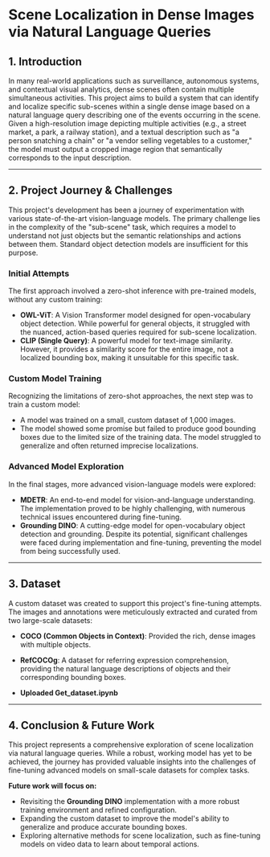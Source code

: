# Scene Localization in Dense Images via Natural Language Queries

## 1. Introduction
In many real-world applications such as surveillance, autonomous systems, and contextual visual analytics, dense scenes often contain multiple simultaneous activities. This project aims to build a system that can identify and localize specific sub-scenes within a single dense image based on a natural language query describing one of the events occurring in the scene. Given a high-resolution image depicting multiple activities (e.g., a street market, a park, a railway station), and a textual description such as "a person snatching a chain" or "a vendor selling vegetables to a customer," the model must output a cropped image region that semantically corresponds to the input description.

***

## 2. Project Journey & Challenges

This project's development has been a journey of experimentation with various state-of-the-art vision-language models. The primary challenge lies in the complexity of the "sub-scene" task, which requires a model to understand not just objects but the semantic relationships and actions between them. Standard object detection models are insufficient for this purpose.

### **Initial Attempts**
The first approach involved a zero-shot inference with pre-trained models, without any custom training:

* **OWL-ViT**: A Vision Transformer model designed for open-vocabulary object detection. While powerful for general objects, it struggled with the nuanced, action-based queries required for sub-scene localization.
* **CLIP (Single Query)**: A powerful model for text-image similarity. However, it provides a similarity score for the entire image, not a localized bounding box, making it unsuitable for this specific task.

### **Custom Model Training**
Recognizing the limitations of zero-shot approaches, the next step was to train a custom model:

* A model was trained on a small, custom dataset of 1,000 images.
* The model showed some promise but failed to produce good bounding boxes due to the limited size of the training data. The model struggled to generalize and often returned imprecise localizations.

### **Advanced Model Exploration**
In the final stages, more advanced vision-language models were explored:

* **MDETR**: An end-to-end model for vision-and-language understanding. The implementation proved to be highly challenging, with numerous technical issues encountered during fine-tuning.
* **Grounding DINO**: A cutting-edge model for open-vocabulary object detection and grounding. Despite its potential, significant challenges were faced during implementation and fine-tuning, preventing the model from being successfully used.
***

## 3. Dataset

A custom dataset was created to support this project's fine-tuning attempts. The images and annotations were meticulously extracted and curated from two large-scale datasets:

* **COCO (Common Objects in Context)**: Provided the rich, dense images with multiple objects.
* **RefCOCOg**: A dataset for referring expression comprehension, providing the natural language descriptions of objects and their corresponding bounding boxes.

* **Uploaded Get_dataset.ipynb**
***

## 4. Conclusion & Future Work

This project represents a comprehensive exploration of scene localization via natural language queries. While a robust, working model has yet to be achieved, the journey has provided valuable insights into the challenges of fine-tuning advanced models on small-scale datasets for complex tasks.

**Future work will focus on:**
* Revisiting the **Grounding DINO** implementation with a more robust training environment and refined configuration.
* Expanding the custom dataset to improve the model's ability to generalize and produce accurate bounding boxes.
* Exploring alternative methods for scene localization, such as fine-tuning models on video data to learn about temporal actions.